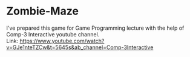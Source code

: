 # Zombie-Maze
I've prepared this game for Game Programming lecture with the help of Comp-3 Interactive youtube channel. <br>
Link: https://www.youtube.com/watch?v=GJe1nteTZCw&t=5645s&ab_channel=Comp-3Interactive
